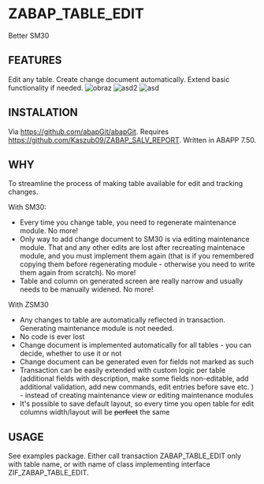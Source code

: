 # ZABAP_TABLE_EDIT
Better SM30

## FEATURES
Edit any table. Create change document automatically. Extend basic functionality if needed.
![obraz](https://github.com/Kaszub09/ZABAP_TABLE_EDIT/assets/34368953/14c40616-dbc4-48ae-88a5-4dc717ef263b)
![asd2](https://github.com/Kaszub09/ZABAP_TABLE_EDIT/assets/34368953/b2c42935-90a0-443e-ba97-f4d536121cd9)
![asd](https://github.com/Kaszub09/ZABAP_TABLE_EDIT/assets/34368953/bbf6c17d-ee3c-4ffe-923a-f4def14acc44)

## INSTALATION
Via https://github.com/abapGit/abapGit. Requires https://github.com/Kaszub09/ZABAP_SALV_REPORT. Written in ABAPP 7.50.

## WHY
To streamline the process of making table available for edit and tracking changes. 

With SM30:
- Every time you change table, you need to regenerate maintenance module. No more!
- Only way to add change document to SM30 is via editing maintenance module. That and any other edits are lost after recreating maintenace module, and you must implement them again (that is if you remembered copying them before regenerating module - otherwise you need to write them again from scratch).  No more!
- Table and column on generated screen are really narrow and usually needs to be manually widened. No more!

With ZSM30
- Any changes to table are automatically reflected in transaction. Generating maintenance module is not needed.
- No code is ever lost
- Change document is implemented automatically for all tables - you can decide, whether to use it or not
- Change document can be generated even for fields not marked as such
- Transaction can be easily extended with custom logic per table (additional fields with description, make some fields non-editable, add additional validation, add new commands, edit entries before save etc. ) - instead of creating maintenance view or editing maintenance modules
- It's possible to save default layout, so every time you open table for edit columns width/layout will be ~~perfect~~ the same

## USAGE
See examples package. Either call transaction ZABAP_TABLE_EDIT only with table name, or with name of class implementing interface ZIF_ZABAP_TABLE_EDIT.
